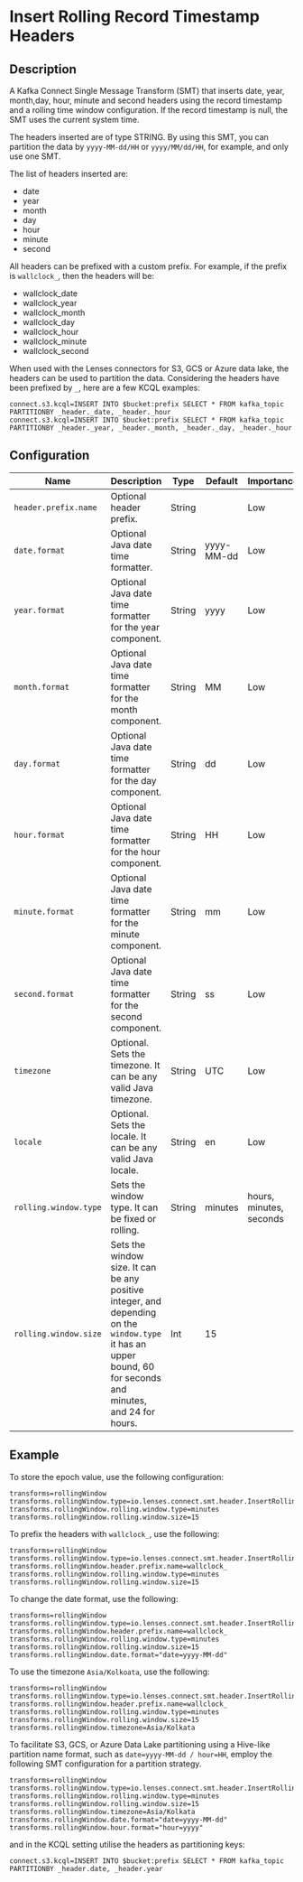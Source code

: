 # Insert Rolling Record Timestamp Headers

## Description

A Kafka Connect Single Message Transform (SMT) that inserts date, year, month,day, hour, minute and second headers using
the record timestamp and a rolling time window configuration. If the record timestamp is null, the SMT uses the current
system time.

The headers inserted are of type STRING. By using this SMT, you can partition the data by `yyyy-MM-dd/HH`
or `yyyy/MM/dd/HH`, for example, and only use one SMT.

The list of headers inserted are:

* date
* year
* month
* day
* hour
* minute
* second

All headers can be prefixed with a custom prefix. For example, if the prefix is `wallclock_`, then the headers will be:

* wallclock_date
* wallclock_year
* wallclock_month
* wallclock_day
* wallclock_hour
* wallclock_minute
* wallclock_second

When used with the Lenses connectors for S3, GCS or Azure data lake, the headers can be used to partition the data.
Considering the headers have been prefixed by `_`, here are a few KCQL examples:

```
connect.s3.kcql=INSERT INTO $bucket:prefix SELECT * FROM kafka_topic PARTITIONBY _header._date, _header._hour
connect.s3.kcql=INSERT INTO $bucket:prefix SELECT * FROM kafka_topic PARTITIONBY _header._year, _header._month, _header._day, _header._hour
```

## Configuration

| Name                  | Description                                                                                                                                                   | Type   | Default    | Importance              |
|-----------------------|---------------------------------------------------------------------------------------------------------------------------------------------------------------|--------|------------|-------------------------|
| `header.prefix.name`  | Optional header prefix.                                                                                                                                       | String |            | Low                     |
| `date.format`         | Optional Java date time formatter.                                                                                                                            | String | yyyy-MM-dd | Low                     |
| `year.format`         | Optional Java date time formatter for the year component.                                                                                                     | String | yyyy       | Low                     |
| `month.format`        | Optional Java date time formatter for the month component.                                                                                                    | String | MM         | Low                     |
| `day.format`          | Optional Java date time formatter for the day component.                                                                                                      | String | dd         | Low                     |
| `hour.format`         | Optional Java date time formatter for the hour component.                                                                                                     | String | HH         | Low                     |
| `minute.format`       | Optional Java date time formatter for the minute component.                                                                                                   | String | mm         | Low                     |
| `second.format`       | Optional Java date time formatter for the second component.                                                                                                   | String | ss         | Low                     |
| `timezone`            | Optional. Sets the timezone. It can be any valid Java timezone.                                                                                               | String | UTC        | Low                     |
| `locale`              | Optional. Sets the locale. It can be any valid Java locale.                                                                                                   | String | en         | Low                     |
| `rolling.window.type` | Sets the window type. It can be fixed or rolling.                                                                                                             | String | minutes    | hours, minutes, seconds | High       | 
| `rolling.window.size` | Sets the window size. It can be any positive integer, and depending on the `window.type` it has an upper bound, 60 for seconds and minutes, and 24 for hours. | Int    | 15         |                         | High       |

## Example

To store the epoch value, use the following configuration:

```properties
transforms=rollingWindow
transforms.rollingWindow.type=io.lenses.connect.smt.header.InsertRollingRecordTimestampHeaders
transforms.rollingWindow.rolling.window.type=minutes
transforms.rollingWindow.rolling.window.size=15
```

To prefix the headers with `wallclock_`, use the following:

```properties
transforms=rollingWindow
transforms.rollingWindow.type=io.lenses.connect.smt.header.InsertRollingRecordTimestampHeaders
transforms.rollingWindow.header.prefix.name=wallclock_
transforms.rollingWindow.rolling.window.type=minutes
transforms.rollingWindow.rolling.window.size=15
```

To change the date format, use the following:

```properties
transforms=rollingWindow
transforms.rollingWindow.type=io.lenses.connect.smt.header.InsertRollingRecordTimestampHeaders
transforms.rollingWindow.header.prefix.name=wallclock_
transforms.rollingWindow.rolling.window.type=minutes
transforms.rollingWindow.rolling.window.size=15
transforms.rollingWindow.date.format="date=yyyy-MM-dd"
```

To use the timezone `Asia/Kolkoata`, use the following:

```properties
transforms=rollingWindow
transforms.rollingWindow.type=io.lenses.connect.smt.header.InsertRollingRecordTimestampHeaders
transforms.rollingWindow.header.prefix.name=wallclock_
transforms.rollingWindow.rolling.window.type=minutes
transforms.rollingWindow.rolling.window.size=15
transforms.rollingWindow.timezone=Asia/Kolkata
```


To facilitate S3, GCS, or Azure Data Lake partitioning using a Hive-like partition name format, such
as `date=yyyy-MM-dd / hour=HH`, employ the following SMT configuration for a partition strategy.

```properties
transforms=rollingWindow
transforms.rollingWindow.type=io.lenses.connect.smt.header.InsertRollingRecordTimestampHeaders
transforms.rollingWindow.rolling.window.type=minutes
transforms.rollingWindow.rolling.window.size=15
transforms.rollingWindow.timezone=Asia/Kolkata
transforms.rollingWindow.date.format="date=yyyy-MM-dd"
transforms.rollingWindow.hour.format="hour=yyyy"
```

and in the KCQL setting utilise the headers as partitioning keys:

```properties
connect.s3.kcql=INSERT INTO $bucket:prefix SELECT * FROM kafka_topic PARTITIONBY _header.date, _header.year
```